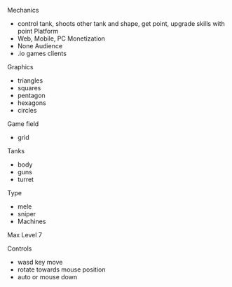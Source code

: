 Mechanics
  - control tank, shoots other tank and shape, get point, upgrade skills with point
Platform
  - Web, Mobile, PC
Monetization
  - None
Audience
  - .io games clients

Graphics
- triangles
- squares
- pentagon
- hexagons
- circles

Game field
- grid

Tanks
- body
- guns 
- turret 

Type
- mele
- sniper
- Machines

Max Level
7

Controls
- wasd key move
- rotate towards mouse position
- auto or mouse down

